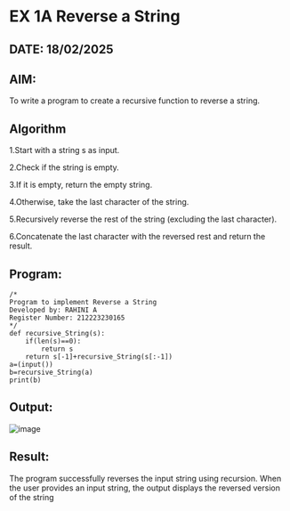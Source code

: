 # EX 1A Reverse a String
## DATE: 18/02/2025
## AIM:
To write a program to create a recursive function to reverse a string.

## Algorithm
1.Start with a string s as input.

2.Check if the string is empty.

3.If it is empty, return the empty string.

4.Otherwise, take the last character of the string.

5.Recursively reverse the rest of the string (excluding the last character).

6.Concatenate the last character with the reversed rest and return the result.    

## Program:
```
/*
Program to implement Reverse a String
Developed by: RAHINI A
Register Number: 212223230165
*/
def recursive_String(s):
    if(len(s)==0):
        return s
    return s[-1]+recursive_String(s[:-1])
a=(input())
b=recursive_String(a)
print(b)
```

## Output:
![image](https://github.com/user-attachments/assets/ea3eb5d9-f00c-4d7a-8b7d-99859806ad3c)


## Result:
The program successfully reverses the input string using recursion. When the user provides an input string, the output displays the reversed version of the string
